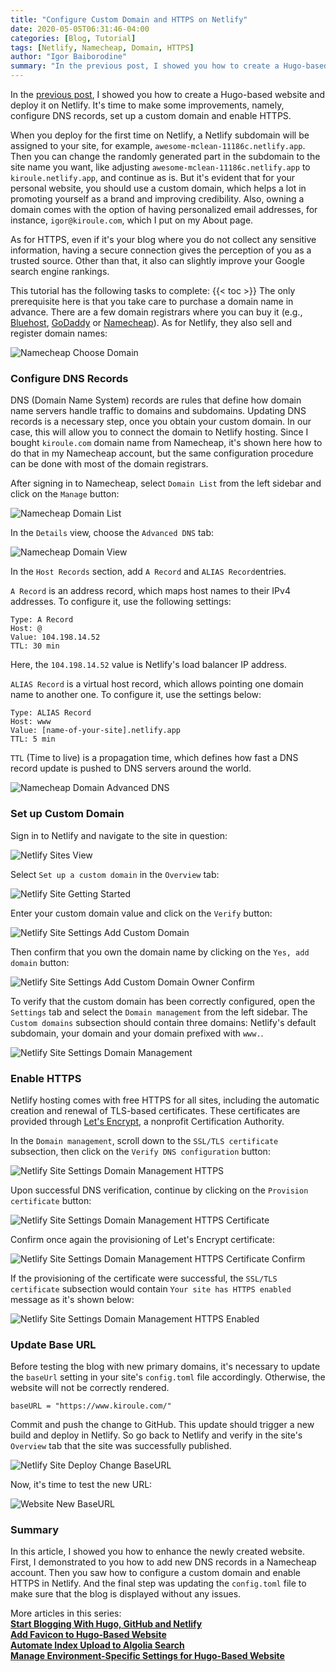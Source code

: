 ```yaml
---
title: "Configure Custom Domain and HTTPS on Netlify"
date: 2020-05-05T06:31:46-04:00
categories: [Blog, Tutorial]
tags: [Netlify, Namecheap, Domain, HTTPS]
author: "Igor Baiborodine"
summary: "In the previous post, I showed you how to create a Hugo-based website and deploy it on Netlify. It's time to make some improvements, namely, configure DNS records, set up a custom domain and enable HTTPS."
---
```


In the [previous post](https://www.kiroule.com/article/start-blogging-with-github-hugo-and-netlify/), I showed you how to create a Hugo-based website and deploy it on Netlify. It's time to make some improvements, namely, configure DNS records, set up a custom domain and enable HTTPS.

When you deploy for the first time on Netlify, a Netlify subdomain will be assigned to your site, for example, `awesome-mclean-11186c.netlify.app`. Then you can change the randomly generated part in the subdomain to the site name you want, like adjusting `awesome-mclean-11186c.netlify.app` to `kiroule.netlify.app`, and continue as is.  But it's evident that for your personal website, you should use a custom domain, which helps a lot in promoting yourself as a brand and improving credibility. Also, owning a domain comes with the option of having personalized email addresses, for instance, `igor@kiroule.com`, which I put on my About page.

As for HTTPS, even if it's your blog where you do not collect any sensitive information, having a secure connection gives the perception of you as a trusted source. Other than that, it also can slightly improve your Google search engine rankings. 

This tutorial has the following tasks to complete:
{{< toc >}}
The only prerequisite here is that you take care to purchase a domain name in advance. There are a few domain registrars where you can buy it (e.g., [Bluehost](https://www.bluehost.com/), [GoDaddy](https://www.godaddy.com/) or [Namecheap](https://www.namecheap.com/)). As for Netlify, they also sell and register domain names:

![Namecheap Choose Domain](/img/content/article/configure-custom-domain-and-https-in-netlify/netlify-choose-domain.png)

### Configure DNS Records
DNS (Domain Name System) records are rules that define how domain name servers handle traffic to domains and subdomains. Updating DNS records is a necessary step, once you obtain your custom domain. In our case, this will allow you to connect the domain to Netlify hosting. Since I bought `kiroule.com` domain name from Namecheap, it's shown here how to do that in my Namecheap account, but the same configuration procedure can be done with most of the domain registrars.

After signing in to Namecheap, select `Domain List` from the left sidebar and click on the `Manage` button:

![Namecheap Domain List](/img/content/article/configure-custom-domain-and-https-in-netlify/namecheap-domain-list.png)

In the `Details` view, choose the `Advanced DNS` tab:
 
![Namecheap Domain View](/img/content/article/configure-custom-domain-and-https-in-netlify/namecheap-domain-view.png)

In the `Host Records` section, add `A Record` and `ALIAS Record`entries.

`A Record` is an address record, which maps host names to their IPv4 addresses. To configure it, use the following settings:
```plaintext
Type: A Record
Host: @
Value: 104.198.14.52
TTL: 30 min
```
Here, the `104.198.14.52`  value is Netlify's load balancer IP address.

`ALIAS Record` is a virtual host record, which allows pointing one domain name to another one. To configure it, use the settings below:
```plaintext
Type: ALIAS Record
Host: www
Value: [name-of-your-site].netlify.app
TTL: 5 min
```

`TTL` (Time to live) is a propagation time, which defines how fast a DNS record update is pushed to DNS servers around the world.   

![Namecheap Domain Advanced DNS](/img/content/article/configure-custom-domain-and-https-in-netlify/namecheap-domain-advanced-dns.png)

### Set up Custom Domain

Sign in to Netlify and navigate to the site in question:

![Netlify Sites View](/img/content/article/configure-custom-domain-and-https-in-netlify/netlify-sites-view.png)

Select `Set up a custom domain` in the `Overview` tab:

![Netlify Site Getting Started](/img/content/article/configure-custom-domain-and-https-in-netlify/netlify-site-getting-started.png)

Enter your custom domain value and click on the `Verify` button:

![Netlify Site Settings Add Custom Domain](/img/content/article/configure-custom-domain-and-https-in-netlify/netlify-site-settings-add-custom-domain.png)

Then confirm that you own the domain name by clicking on the `Yes, add domain` button:

![Netlify Site Settings Add Custom Domain Owner Confirm](/img/content/article/configure-custom-domain-and-https-in-netlify/netlify-site-settings-add-custom-domain-owner-confirm.png)

To verify that the custom domain has been correctly configured, open the `Settings` tab and select the `Domain management` from the left sidebar. The `Custom domains` subsection should contain three domains: Netlify's default subdomain, your domain and your domain prefixed with `www.`.

![Netlify Site Settings Domain Management](/img/content/article/configure-custom-domain-and-https-in-netlify/netlify-site-settings-domain-management.png)

### Enable HTTPS

Netlify hosting comes with free HTTPS for all sites, including the automatic creation and renewal of TLS-based certificates. These certificates are provided through [Let's Encrypt](https://letsencrypt.org/), a nonprofit Certification Authority.

In the `Domain management`, scroll down to the `SSL/TLS certificate` subsection, then click on the `Verify DNS configuration` button:

![Netlify Site Settings Domain Management HTTPS](/img/content/article/configure-custom-domain-and-https-in-netlify/netlify-site-settings-domain-management-https.png)

Upon successful DNS verification, continue by clicking on the `Provision certificate` button:

![Netlify Site Settings Domain Management HTTPS Certificate](/img/content/article/configure-custom-domain-and-https-in-netlify/netlify-site-settings-domain-management-https-certificate.png)

Confirm once again the provisioning of Let's Encrypt certificate:

![Netlify Site Settings Domain Management HTTPS Certificate Confirm](/img/content/article/configure-custom-domain-and-https-in-netlify/netlify-site-settings-domain-management-https-certificate-confirm.png)

If the provisioning of the certificate were successful, the `SSL/TLS certificate` subsection would contain `Your site has HTTPS enabled` message as it's shown below:

![Netlify Site Settings Domain Management HTTPS Enabled](/img/content/article/configure-custom-domain-and-https-in-netlify/netlify-site-settings-domain-management-https-enabled.png)

### Update Base URL

Before testing the blog with new primary domains, it's necessary to update the `baseUrl` setting in your site's `config.toml` file accordingly. Otherwise, the website will not be correctly rendered.

```plaintext
baseURL = "https://www.kiroule.com/"
```

Commit and push the change to GitHub. This update should trigger a new build and deploy in Netlify. So go back to Netlify and verify in the site's `Overview` tab that the site was successfully published. 

![Netlify Site Deploy Change BaseURL](/img/content/article/configure-custom-domain-and-https-in-netlify/netlify-site-deploy-change-baseurl.png)

Now, it's time to test the new URL:

![Website New BaseURL](/img/content/article/configure-custom-domain-and-https-in-netlify/website-new-baseurl.png)


### Summary
In this article, I showed you how to enhance the newly created website. First, I demonstrated to you how to add new DNS records in a Namecheap account. Then you saw how to configure a custom domain and enable HTTPS in Netlify.  And the final step was updating the `config.toml` file to make sure that the blog is displayed without any issues.

More articles in this series:    
**[Start Blogging With Hugo, GitHub and Netlify](/article/start-blogging-with-github-hugo-and-netlify/)**  
**[Add Favicon to Hugo-Based Website](/article/add-favicon-to-hugo-based-website/)**  
**[Automate Index Upload to Algolia Search](/article/automate-index-upload-to-algolia-search/)**  
**[Manage Environment-Specific Settings for Hugo-Based Website](/article/manage-environment-specific-settings-for-hugo-based-website/)**
